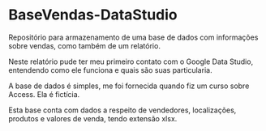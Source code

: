 # BaseVendas-DataStudio
Repositório para armazenamento de uma base de dados com informações sobre vendas, como também de um relatório.

Neste relatório pude ter meu primeiro contato com o Google Data Studio, entendendo como ele funciona e quais são suas particularia.

A base de dados é simples,  me foi fornecida  quando fiz um curso sobre Access. Ela é fictícia.  

Esta base conta com  dados a respeito de vendedores, localizações, produtos e valores de venda, tendo extensão xlsx.
